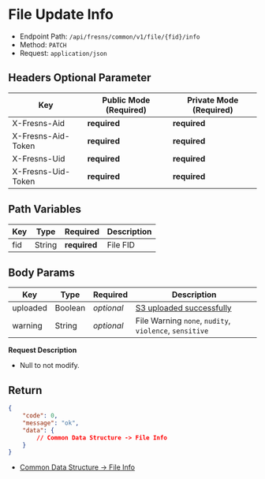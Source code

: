 # File Update Info

- Endpoint Path: `/api/fresns/common/v1/file/{fid}/info`
- Method: `PATCH`
- Request: `application/json`

## Headers Optional Parameter

| Key | Public Mode (Required) | Private Mode (Required) |
| --- | --- | --- |
| X-Fresns-Aid | **required** | **required** |
| X-Fresns-Aid-Token | **required** | **required** |
| X-Fresns-Uid | **required** | **required** |
| X-Fresns-Uid-Token | **required** | **required** |

## Path Variables

| Key | Type | Required | Description |
| --- | --- | --- | --- |
| fid | String | **required** | File FID |

## Body Params

| Key | Type | Required | Description |
| --- | --- | --- | --- |
| uploaded | Boolean | *optional* | [S3 uploaded successfully](file-upload-token.md) |
| warning | String | *optional* | File Warning `none`, `nudity`, `violence`, `sensitive` |

**Request Description**

- Null to not modify.

## Return

```json
{
    "code": 0,
    "message": "ok",
    "data": {
        // Common Data Structure -> File Info
    }
}
```

- [Common Data Structure -> File Info](../../reference/data/file.md)
